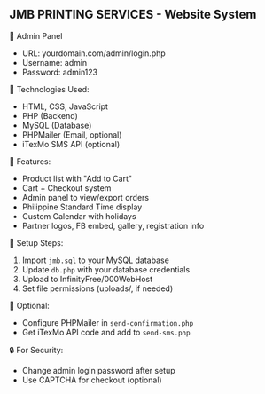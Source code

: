 JMB PRINTING SERVICES - Website System
---------------------------------------

📌 Admin Panel
  - URL: yourdomain.com/admin/login.php
  - Username: admin
  - Password: admin123

📌 Technologies Used:
  - HTML, CSS, JavaScript
  - PHP (Backend)
  - MySQL (Database)
  - PHPMailer (Email, optional)
  - iTexMo SMS API (optional)

📌 Features:
  - Product list with "Add to Cart"
  - Cart + Checkout system
  - Admin panel to view/export orders
  - Philippine Standard Time display
  - Custom Calendar with holidays
  - Partner logos, FB embed, gallery, registration info

📌 Setup Steps:
  1. Import `jmb.sql` to your MySQL database
  2. Update `db.php` with your database credentials
  3. Upload to InfinityFree/000WebHost
  4. Set file permissions (uploads/, if needed)

📌 Optional:
  - Configure PHPMailer in `send-confirmation.php`
  - Get iTexMo API code and add to `send-sms.php`

🔒 For Security:
  - Change admin login password after setup
  - Use CAPTCHA for checkout (optional)
